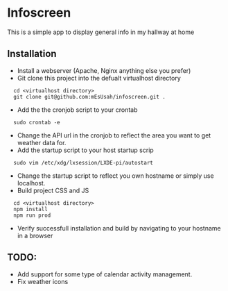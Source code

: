 # Infoscreen
This is a simple app to display general info in my hallway at home

## Installation ##
- Install a webserver (Apache, Nginx anything else you prefer)
- Git clone this project into the defualt virtualhost directory
```
  cd <virtualhost directory>
  git clone git@github.com:mEsUsah/infoscreen.git .
```
- Add the the cronjob script to your crontab
```
  sudo crontab -e
```
- Change the API url in the cronjob to reflect the area you want to get weather data for.
- Add the startup script to your host startup scrip
```
  sudo vim /etc/xdg/lxsession/LXDE-pi/autostart
```
- Change the startup script to reflect you own hostname or simply use localhost.
- Build project CSS and JS
```
  cd <virtualhost directory>
  npm install
  npm run prod
```
- Verify successfull installation and build by navigating to your hostname in a browser

## TODO: ##
- Add support for some type of calendar activity management.
- Fix weather icons
